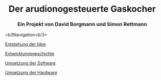 <html>
<head>
<h1 align="center">Der arudionogesteuerte Gaskocher</h1> 
</head>
<h3 align="center"> Ein Projekt von David Borgmann und Simon Rettmann</h3>

<b3Navigation<b/3>
  
<a href="#Entstehung"> Entstehung der Idee</a>
  
<a href="#Entwicklungsgeschichte"> Entwicklungsgeschichte</a>

<a href="#Software"> Umsetzung der Software</a>
 
<a href="#Hardware"> Umsetzung der Hardware</a>

